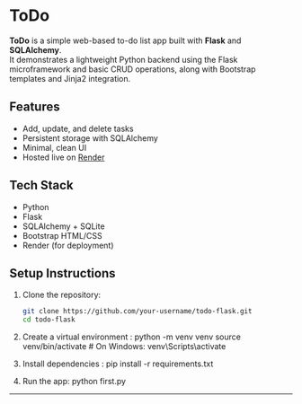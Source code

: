 # ToDo

**ToDo** is a simple web-based to-do list app built with **Flask** and **SQLAlchemy**.  
It demonstrates a lightweight Python backend using the Flask microframework and basic CRUD operations, along with Bootstrap templates and Jinja2 integration.

## Features

- Add, update, and delete tasks
- Persistent storage with SQLAlchemy
- Minimal, clean UI
- Hosted live on [Render](https://todo-x671.onrender.com/)

## Tech Stack

- Python
- Flask
- SQLAlchemy + SQLite
- Bootstrap HTML/CSS
- Render (for deployment)

## Setup Instructions

1. Clone the repository:

   ```bash
   git clone https://github.com/your-username/todo-flask.git
   cd todo-flask

   ```

2. Create a virtual environment :
   python -m venv venv
   source venv/bin/activate # On Windows: venv\Scripts\activate

3. Install dependencies :
   pip install -r requirements.txt

4. Run the app:
   python first.py

---
